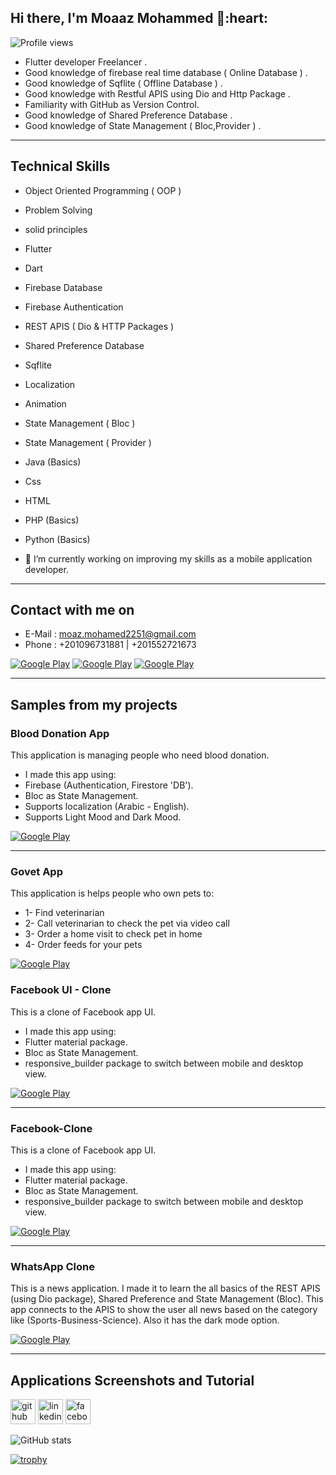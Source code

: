 <h2> Hi there, I'm Moaaz Mohammed 👋:heart:   </h2>  

<!-- <img align='right' src="https://media2.giphy.com/media/qgQUggAC3Pfv687qPC/giphy.gif" style="width:250px;border-radius:50%;">
 -->
![Profile views](https://gpvc.arturio.dev/MostafaBastawy) 
- Flutter developer Freelancer .
- Good knowledge of firebase real time database ( Online Database ) .
- Good knowledge of Sqflite ( Offline Database ) .
- Good knowledge with Restful APIS using Dio and Http Package .
- Familiarity with GitHub as Version Control.
- Good knowledge of Shared Preference Database .
- Good knowledge of State Management ( Bloc,Provider ) .
<hr>

<h2> Technical Skills </h2>
 
<!-- <img align='right' src="https://media2.giphy.com/media/qgQUggAC3Pfv687qPC/giphy.gif" style="width:250px;border-radius:50%;">
 -->
 
- Object Oriented Programming ( OOP )
- Problem Solving
- solid principles
- Flutter
- Dart
- Firebase Database
- Firebase Authentication
- REST APIS ( Dio & HTTP Packages )
- Shared Preference Database
- Sqflite
- Localization
- Animation
- State Management ( Bloc )
- State Management ( Provider )
- Java (Basics)
- Css
- HTML
- PHP (Basics)
- Python (Basics)

- 🔭 I’m currently working on improving my skills as a mobile application developer. 
<hr>
 
<h2> Contact with me on </h2>

<!-- <h3>Where to find me</h3>
<p><a href="https://github.com/thmsgbrt" target="_blank"><img alt="Github2" src="https://img.shields.io/badge/GitHub-%2312100E.svg?&style=for-the-badge&logo=Github&logoColor=white" /></a> -->

- E-Mail : moaz.mohamed2251@gmail.com
- Phone : +201096731881 | +201552721673


<p><a href="http://Wa.me/201096731881" target="_blank"><img alt="Google Play" src="https://img.shields.io/badge/whatsapp%20bussines-128C7E.svg?style=for-the-badge&logo=whatsapp&logoColor=white" /></a> <a href="https://www.facebook.com/mo.mo7md" target="_blank"><img alt="Google Play" src="https://img.shields.io/badge/Facebook-4267B2.svg?style=for-the-badge&logo=facebook&logoColor=white" /></a> <a href="https://www.linkedin.com/in/moaaz-mohammed/" target="_blank"><img alt="Google Play" src="https://img.shields.io/badge/linkedin-0077b5.svg?style=for-the-badge&logo=linkedin&logoColor=white" /></a> <p>

<!--  <a href="https://www.instagram.com/" target="_blank"><img alt="Google Play" src="https://img.shields.io/badge/instagram-cd486b.svg?style=for-the-badge&logo=instagram&logoColor=white" /></a> -->


<hr>

<h2> Samples from my projects </h2>

### Blood Donation App
This application is managing people who need blood donation.
* I made this app using:
* Firebase (Authentication, Firestore 'DB').
* Bloc as State Management.
* Supports localization (Arabic - English).
* Supports Light Mood and Dark Mood.
<p><a href="https://play.google.com/store/apps/details?id=com.moaaz.blood_donation" target="_blank"><img alt="Google Play" src="https://img.shields.io/badge/Get%20it%20on%20google%20play-blue.svg?style=for-the-badge&logo=google-play"/></a><p>
<hr>

### Govet App
This application is helps people who own pets to:
* 1- Find veterinarian
* 2- Call veterinarian to check the pet via video call 
* 3- Order a home visit to check pet in home
* 4- Order feeds for your pets

<p><a href="https://play.google.com/store/apps/details?id=com.technospace.govet" target="_blank"><img alt="Google Play" src="https://img.shields.io/badge/Get%20it%20on%20google%20play-blue.svg?style=for-the-badge&logo=google-play"/></a><p>


### Facebook UI - Clone
This is a clone of Facebook app UI.
* I made this app using:
* Flutter material package.
* Bloc as State Management.
* responsive_builder package to switch between mobile and desktop view.

<p><a href="https://github.com/Moaaz-Mohammed/facebook_clone.git" target="_blank"><img alt="Google Play" src="https://img.shields.io/badge/Get%20it%20on%20Git%20Hub-blue.svg?style=for-the-badge&logo=github" /></a><p>

<hr>


### Facebook-Clone

This is a clone of Facebook app UI.
* I made this app using:
* Flutter material package.
* Bloc as State Management.
* responsive_builder package to switch between mobile and desktop view.

<p><a href="https://github.com/Moaaz-Mohammed/facebook_clone.git" target="_blank"><img alt="Google Play" src="https://img.shields.io/badge/Get%20it%20on%20Git%20Hub-blue.svg?style=for-the-badge&logo=github" /></a><p>
 
<hr>


### WhatsApp Clone

This is a news application. I made it to learn the all basics of the REST APIS (using Dio package), Shared
Preference and State Management (Bloc). This app connects to the APIS to show the user all news based on
the category like (Sports-Business-Science). Also it has the dark mode option.
<p><a href="https://github.com/Moaaz-Mohammed/WhatsApp-Clone" target="_blank"><img alt="Google Play" src="https://img.shields.io/badge/Get%20it%20on%20Git%20Hub-blue.svg?style=for-the-badge&logo=github" /></a> <p>
 
<hr>

[comment]: <> (### Private Note App)

[comment]: <> (This is a notes application. I made it to learn the all basics of the SQL-lite database and State Management)

[comment]: <> (&#40;Bloc&#41;.It is very simple and easy to use. The main idea of the application is to store the user notes as tasks to)

[comment]: <> (help him managing his time. Also he sets a deadline to end this task and the application shows him if the task)

[comment]: <> (had done or not.)

[comment]: <> (<p><a href="https://github.com/MostafaBastawy/Private-Note" target="_blank"><img alt="Google Play" src="https://img.shields.io/badge/Get%20it%20on%20google%20play-blue.svg?style=for-the-badge&logo=google-play" /></a> <p>)
 
[comment]: <> (<hr>)



<h2> Applications Screenshots and Tutorial </h2>

<!-- <img align='right' src="https://media2.giphy.com/media/qgQUggAC3Pfv687qPC/giphy.gif" style="width:250px;border-radius:50%;">
 -->


[<img src='https://cdn.jsdelivr.net/npm/simple-icons@3.0.1/icons/github.svg' alt='github' height='40'>](https://github.com/https://github.com/Moaaz-Mohammed/)  [<img src='https://cdn.jsdelivr.net/npm/simple-icons@3.0.1/icons/linkedin.svg' alt='linkedin' height='40'>](https://www.linkedin.com/in/moaaz-mohammed/)  [<img src='https://cdn.jsdelivr.net/npm/simple-icons@3.0.1/icons/facebook.svg' alt='facebook' height='40'>](https://www.facebook.com/mo.mo7md)  
 

![GitHub stats](https://github-readme-stats.vercel.app/api?username=Moaaz-Mohammed)  

[![trophy](https://github-profile-trophy.vercel.app/?username=Moaaz-Mohammed)](https://github.com/Moaaz-Mohammed?tab=repositories)
